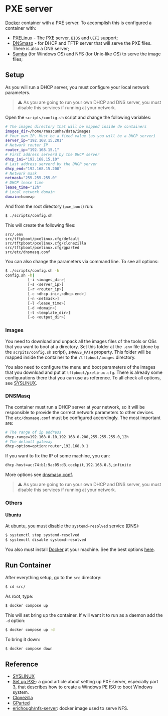 # PXE server

[Docker](https://docker.com) container with a PXE server. To accomplish this is configured a container with:
* [PXELinux](https://wiki.syslinux.org/wiki/index.php?title=PXELINUX) - The PXE server. `BIOS` and `UEFI` support;
* [DNSmasq](https://thekelleys.org.uk/dnsmasq/doc.html) - for DHCP and TFTP server that will serve the PXE files. There is also a DNS server;
* [Samba](https://www.samba.org/) (for Windows OS) and NFS (for Unix-like OS) to serve the image files;

## Setup

As you will run a DHCP server, you must configure your local network parameters.

> :warning: As you are going to run your own DHCP and DNS server, you must disable this services if running at your network.

Open the `scripts/config.sh` script and change the following variables:
```bash
# The images directory that will be mapped inside de containers
images_dir=/home/rnascunha/data/images
# Your own IP. Must be a fixed value (as you will be a DHCP server)
server_ip="192.168.15.201"
# Network router IP
router_ip="192.168.15.1"
# First address serverd by the DHCP server
dhcp_ini="192.168.15.10"
# Last address serverd by the DHCP server
dhcp_end="192.168.15.200"
# Network mask
netmask="255.255.255.0"
# DHCP lease time
lease_time="12h"
# Local network domain
domain=homeap
```
And from the root directory (`pxe_boot`) run:
```bash
$ ./scripts/config.sh
```
This will create the following files:
```
src/.env
src/tftpboot/pxelinux.cfg/default
src/tftpboot/pxelinux.cfg/clonezilla
src/tftpboot/pxelinux.cfg/gparted
src/etc/dnsmasq.conf
```
You can also change the parameters via command line. To see all options:
```bash
$ ./scripts/config.sh -h
config.sh -h|
          [-i <images_dir>]
          [-s <server_ip>]
          [-r <router_ip>]
          [-c <dhcp-ini>,<dhcp-end>]
          [-n <netmask>]
          [-l <lease_time>]
          [-d <domain>]
          [-t <template_dir>]
          [-o <output_dir>]
```

### Images

You need to download and unpack all the images files of the tools or OSs that you want to boot at a directory. Set this folder at the `.env` file (done by the `scrpits/config.sh` script), `IMAGES_PATH` property. This folder will be mapped inside the container to the `/tftpboot/images` directory.

You also need to configure the menu and boot parameters of the images that you download and put at `tftpboot/pxelinux.cfg`. There is already some configurations there that you can use as reference. To all check all options, see [SYSLINUX](https://wiki.syslinux.org/wiki/index.php?title=SYSLINUX#How_do_I_Configure_SYSLINUX.3F).

### DNSMasq

The container must run a DHCP server at your network, so it will be responsible to provide the correct network parameters to other devices. The `etc/dnsmasq.conf` must be configured accordingly. The most important are:
```bash
# The range of ip address 
dhcp-range=192.168.0.10,192.168.0.200,255.255.255.0,12h
# The default gateway
dhcp-option=option:router,192.168.0.1
```
If you want to fix the IP of some machine, you can:
```bash
dhcp-host=ac:74:b1:9a:05:d3,cockpit,192.168.0.3,infinite
```

More options see [dnsmasq.conf](https://thekelleys.org.uk/gitweb/?p=dnsmasq.git;a=blob;f=dnsmasq.conf.example).

> :warning: As you are going to run your own DHCP and DNS server, you must disable this services if running at your network.

### Others

#### Ubuntu

At ubuntu, you must disable the `systemd-resolved` service (DNS):
```bash
$ systemctl stop systemd-resolved
$ systemctl disable systemd-resolved
```
You also must install [Docker](https://docker.com) at your machine. See the best options [here](https://docs.docker.com/engine/install/ubuntu/).

## Run Container

After everything setup, go to the `src` directory:
```bash
$ cd src/
```
As root, type:
```bash
$ docker compose up
```
This will set bring up the container. If will want it to run as a daemon add the `-d` option:
```bash
$ docker compose up -d
```
To bring it down:
```bash
$ docker compose down
```

## Reference

* [SYSLINUX](https://wiki.syslinux.org/wiki/index.php?title=SYSLINUX)
* [Set up PXE](https://medium.com/jacklee26/set-up-pxe-server-on-ubuntu20-04-and-window-10-e69733c1de87): a good article about setting up PXE server, especially part 3, that describes how to create a Windows PE ISO to boot Windows system.
* [Clonezilla](https://clonezilla.org/livepxe.php)
* [GParted](https://gparted.org/livepxe.php)
* [erichough/nfs-server](https://github.com/ehough/docker-nfs-server): docker image used to serve NFS.